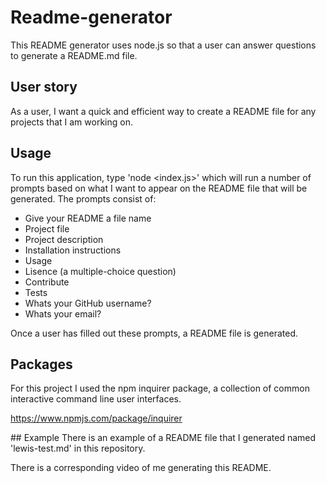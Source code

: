 # Readme-generator
This README generator uses node.js so that a user can answer questions to generate a README.md file. 

## User story
As a user, I want a quick and efficient way to create a README file for any projects that I am working on. 

## Usage
To run this application, type 'node <index.js>' <or the corresponding file name> which will run a number of prompts based on what I want to appear on the README file that will be generated. The prompts consist of: 
- Give your README a file name 
- Project file 
- Project description
- Installation instructions
- Usage
- Lisence (a multiple-choice question)
- Contribute
- Tests
- Whats your GitHub username?
- Whats your email?

Once a user has filled out these prompts, a README file is generated.

## Packages 
For this project I used the npm inquirer package, a collection of common interactive command line user interfaces.

https://www.npmjs.com/package/inquirer

## Example
There is an example of a README file that I generated named 'lewis-test.md' in this repository.

There is a corresponding video of me generating this README. 

